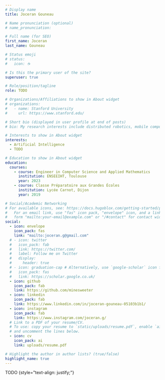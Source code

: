 ```yaml
---
# Display name
title: Joceran Gouneau

# Name pronunciation (optional)
# name_pronunciation: 

# Full name (for SEO)
first_name: Joceran
last_name: Gouneau

# Status emoji
# status:
#   icon: ☕️

# Is this the primary user of the site?
superuser: true

# Role/position/tagline
role: TODO

# Organizations/Affiliations to show in About widget
# organizations:
#   - name: Stanford University
#     url: https://www.stanford.edu/

# Short bio (displayed in user profile at end of posts)
# bio: My research interests include distributed robotics, mobile computing and programmable matter.

# Interests to show in About widget
interests:
  - Artificial Intelligence
  - TODO

# Education to show in About widget
education:
  courses:
    - course: Engineer in Computer Science and Applied Mathematics
      institution: ENSEEIHT, Toulouse
      year: 2023
    - course: Classe Préparatoire aux Grandes Écoles
      institution: Lycée Carnot, Dijon
      year: 2019

# Social/Academic Networking
# For available icons, see: https://docs.hugoblox.com/getting-started/page-builder/#icons
#   For an email link, use "fas" icon pack, "envelope" icon, and a link in the
#   form "mailto:your-email@example.com" or "/#contact" for contact widget.
social:
  - icon: envelope
    icon_pack: fas
    link: "mailto:joceran.g@gmail.com"
  # - icon: twitter
  #   icon_pack: fab
  #   link: https://twitter.com/
  #   label: Follow me on Twitter
  #   display:
  #     header: true
  # - icon: graduation-cap # Alternatively, use `google-scholar` icon from `ai` icon pack
  #   icon_pack: fas
  #   link: https://scholar.google.co.uk/
  - icon: github
    icon_pack: fab
    link: https://github.com/minesweeter
  - icon: linkedin
    icon_pack: fab
    link: https://www.linkedin.com/in/joceran-gouneau-05103b1b1/
  - icon: instagram
    icon_pack: fab
    link: https://www.instagram.com/joceran.g/
  # Link to a PDF of your resume/CV.
  # To use: copy your resume to `static/uploads/resume.pdf`, enable `ai` icons in `params.yaml`,
  # and uncomment the lines below.
  - icon: cv
    icon_pack: ai
    link: uploads/resume.pdf

# Highlight the author in author lists? (true/false)
highlight_name: true
---
```


TODO
{style="text-align: justify;"}
